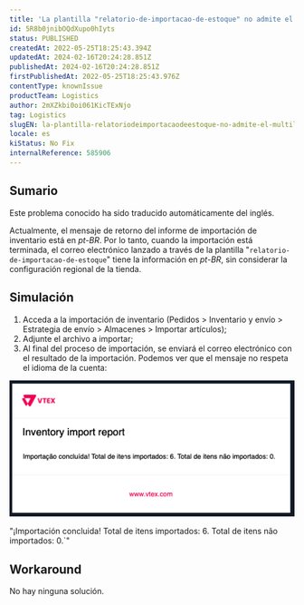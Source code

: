 ```yaml
---
title: 'La plantilla "relatorio-de-importacao-de-estoque" no admite el multilingüismo'
id: 5R8b0jnibOQdXupo0hIyts
status: PUBLISHED
createdAt: 2022-05-25T18:25:43.394Z
updatedAt: 2024-02-16T20:24:28.851Z
publishedAt: 2024-02-16T20:24:28.851Z
firstPublishedAt: 2022-05-25T18:25:43.976Z
contentType: knownIssue
productTeam: Logistics
author: 2mXZkbi0oi061KicTExNjo
tag: Logistics
slugEN: la-plantilla-relatoriodeimportacaodeestoque-no-admite-el-multilinguismo
locale: es
kiStatus: No Fix
internalReference: 585906
---
```


## Sumario

<div class="alert alert-info">
  <p>Este problema conocido ha sido traducido automáticamente del inglés.</p>
</div>


Actualmente, el mensaje de retorno del informe de importación de inventario está en _pt-BR_. Por lo tanto, cuando la importación está terminada, el correo electrónico lanzado a través de la plantilla "`relatorio-de-importacao-de-estoque`" tiene la información en _pt-BR_, sin considerar la configuración regional de la tienda.



## Simulación



1. Acceda a la importación de inventario (Pedidos > Inventario y envío > Estrategia de envío > Almacenes > Importar artículos);
2. Adjunte el archivo a importar;
3. Al final del proceso de importación, se enviará el correo electrónico con el resultado de la importación. Podemos ver que el mensaje no respeta el idioma de la cuenta:

![](https://raw.githubusercontent.com/vtexdocs/help-center-content/refs/heads/main/docs/es/known-issues/Logistics/la-plantilla-relatoriodeimportacaodeestoque-no-admite-el-multilinguismo_1.png)

"¡Importación concluida! Total de itens importados: 6. Total de itens não importados: 0.`"




## Workaround


No hay ninguna solución.

